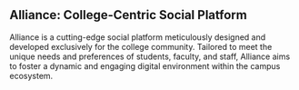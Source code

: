  <p align="center" style="width: 2em; height:2em;"><a href="#" target="">
<!-- <img src="assets/alliance_logo.png" width="300" alt="alliance Logo"> -->
</a></p>


## Alliance: College-Centric Social Platform

Alliance is a cutting-edge social platform meticulously designed and developed exclusively for the college community. Tailored to meet the unique needs and preferences of students, faculty, and staff, Alliance aims to foster a dynamic and engaging digital environment within the campus ecosystem.

